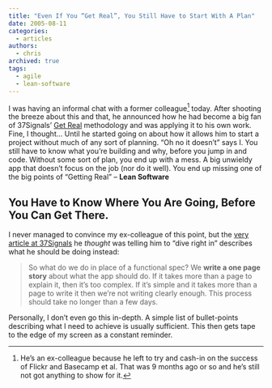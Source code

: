 ```yaml
---
title: "Even If You “Get Real”, You Still Have to Start With A Plan"
date: 2005-08-11
categories:
  - articles
authors:
  - chris
archived: true
tags:
  - agile
  - lean-software
---
```


I was having an informal chat with a former colleague[^1] today. After shooting the breeze about this and that, he announced how he had become a big fan of 37Signals’ [Get Real](https://web.archive.org/web/20060422031042/http://getreal.37signals.com/) methodology and was applying it to his own work. Fine, I thought… Until he started going on about how it allows him to start a project without much of any sort of planning. “Oh no it doesn’t” says I. You still have to know what you’re building and why, before you jump in and code. Without some sort of plan, you end up with a mess. A big unwieldy app that doesn’t focus on the job (nor do it well). You end up missing one of the big points of “Getting Real” – **Lean Software**

## You Have to Know Where You Are Going, Before You Can Get There.

I never managed to convince my ex-colleague of this point, but the [very article at 37Signals](http://www.37signals.com/svn/archives/001050.php) he *thought* was telling him to “dive right in” describes what he should be doing instead:

> So what do we do in place of a functional spec? We **write a one page story** about what the app should do. If it takes more than a page to explain it, then it’s too complex. If it’s simple and it takes more than a page to write it then we’re not writing clearly enough. This process should take no longer than a few days.

Personally, I don’t even go this in-depth. A simple list of bullet-points describing what I need to achieve is usually sufficient. This then gets tape to the edge of my screen as a constant reminder.

[^1]: He’s an ex-colleague because he left to try and cash-in on the success of Flickr and Basecamp et al. That was 9 months ago or so and he’s still not got anything to show for it.
